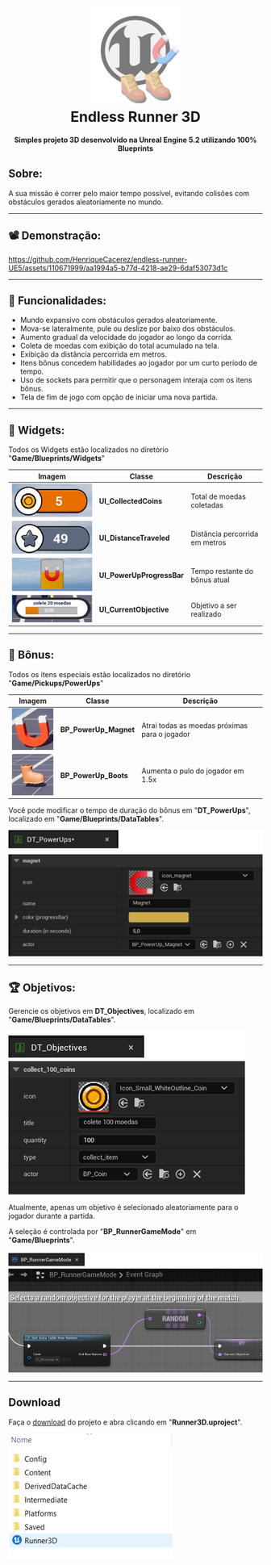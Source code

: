 <h1 align="center">
  <br><img src="_readme/ue_logo.png" width="180">
  <br>Endless Runner 3D<br>
</h1>

<h4 align="center">Simples projeto 3D desenvolvido na Unreal Engine 5.2 utilizando 100% Blueprints</h4>

## Sobre:

A sua missão é correr pelo maior tempo possível, evitando colisões com obstáculos gerados aleatoriamente no mundo.

***

## 📽 Demonstração: 

https://github.com/HenriqueCacerez/endless-runner-UE5/assets/110671999/aa1994a5-b77d-4218-ae29-6daf53073d1c

***

## 📜 Funcionalidades:

- Mundo expansivo com obstáculos gerados aleatoriamente.
- Mova-se lateralmente, pule ou deslize por baixo dos obstáculos.
- Aumento gradual da velocidade do jogador ao longo da corrida.
- Coleta de moedas com exibição do total acumulado na tela.
- Exibição da distância percorrida em metros.
- Itens bônus concedem habilidades ao jogador por um curto período de tempo.
- Uso de sockets para permitir que o personagem interaja com os itens bônus.
- Tela de fim de jogo com opção de iniciar uma nova partida.

***

## 🎨 Widgets:

Todos os Widgets estão localizados no diretório "**Game/Blueprints/Widgets**"

| Imagem | Classe | Descrição |
| --- | --- | --- |
| ![](_readme/widgets/ui_coin.png) | **UI_CollectedCoins** | Total de moedas coletadas
| ![](_readme/widgets/ui_distance.png) | **UI_DistanceTraveled** | Distância percorrida em metros |
| ![](_readme/widgets/ui_powerup.png) | **UI_PowerUpProgressBar** | Tempo restante do bônus atual |
| ![](_readme/widgets/ui_objective.png) | **UI_CurrentObjective** | Objetivo a ser realizado |

***

## 🎁 Bônus:

Todos os itens especiais estão localizados no diretório "**Game/Pickups/PowerUps**"

| Imagem | Classe | Descrição |
| --- | --- | --- |
| ![](_readme/bonus/bonus_magnet.png) | **BP_PowerUp_Magnet** | Atrai todas as moedas próximas para o jogador |
| ![](_readme/bonus/bonus_boots.png) | **BP_PowerUp_Boots** | Aumenta o pulo do jogador em 1.5x |


Você pode modificar o tempo de duração do bônus em "**DT_PowerUps**", localizado em "**Game/Blueprints/DataTables**".

![](_readme/dt_powerups.png)

***

## 🏆 Objetivos:

Gerencie os objetivos em **DT_Objectives**, localizado em "**Game/Blueprints/DataTables**".

![](_readme/objective/dt_objective.png)

Atualmente, apenas um objetivo é selecionado aleatoriamente para o jogador durante a partida. 

A seleção é controlada por "**BP_RunnerGameMode**" em "**Game/Blueprints**".

![](_readme/objective/gm_random_objective.png)

***

## Download

Faça o [download](https://github.com/HenriqueCacerez/endless-runner-UE5/archive/refs/heads/main.zip) do projeto e abra clicando em "**Runner3D.uproject**".

![download](_readme/download.png)
